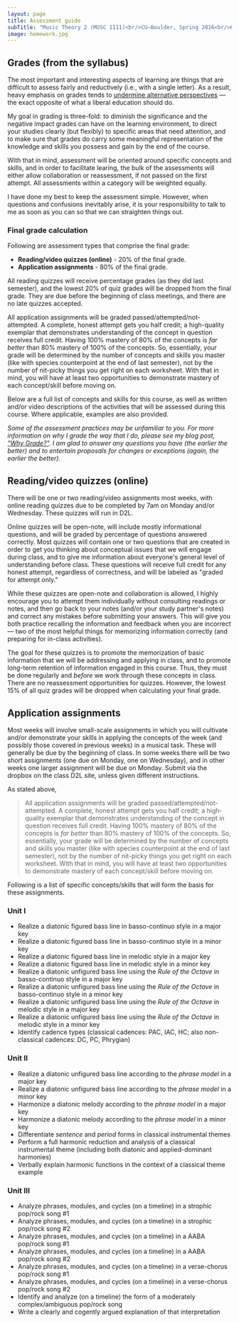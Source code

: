 ```yaml
---
layout: page
title: Assessment guide
subTitle: "Music Theory 2 (MUSC 1111)<br/>CU–Boulder, Spring 2016<br/>Kris Shaffer, Ph.D. – instructor"
image: homework.jpg
---
```


## Grades (from the syllabus)

The most important and interesting aspects of learning are things that are difficult to assess fairly and reductively (i.e., with a single letter). As a result, heavy emphasis on grades tends to [undermine alternative perspectives](http://www.hybridpedagogy.com/journal/syllabus-manifesto-critical-approach-classroom-culture/) — the exact opposite of what a liberal education should do.

My goal in grading is three-fold: to diminish the significance and the negative impact grades can have on the learning environment, to direct your studies clearly (but flexibly) to specific areas that need attention, and to make sure that grades do carry some meaningful representation of the knowledge and skills you possess and gain by the end of the course.

With that in mind, assessment will be oriented around specific concepts and skills, and in order to facilitate learing, the bulk of the assessments will either allow collaboration or reassessment, if not passed on the first attempt. All assessments within a category will be weighted equally.

I have done my best to keep the assessment simple. However, when questions and confusions inevitably arise, it is your responsibility to talk to me as soon as you can so that we can straighten things out.


### Final grade calculation

Following are assessment types that comprise the final grade:

- **Reading/video quizzes (online)** - 20% of the final grade.  
- **Application assignments** - 80% of the final grade.  

All reading quizzes will receive percentage grades (as they did last semester), and the lowest 20% of quiz grades will be dropped from the final grade. They are due before the beginning of class meetings, and there are no late quizzes accepted.

All application assignments will be graded passed/attempted/not-attempted. A complete, honest attempt gets you half credit; a high-quality exemplar that demonstrates understanding of the concept in question receives full credit. Having 100% mastery of 80% of the concepts is *far better* than 80% mastery of 100% of the concepts. So, essentially, your grade will be determined by the number of concepts and skills you master (like with species counterpoint at the end of last semester), not by the number of nit-picky things you get right on each worksheet. With that in mind, you will have at least two opportunities to demonstrate mastery of each concept/skill before moving on.

Below are a full list of concepts and skills for this course, as well as written and/or video descriptions of the activities that will be assessed during this course. Where applicable, examples are also provided.

*Some of the assessment practices may be unfamiliar to you. For more information on why I grade the way that I do, please see my blog post, ["Why Grade?"](http://kris.shaffermusic.com/2014/07/why-grade/). I am glad to answer any questions you have (the earlier the better) and to entertain proposals for changes or exceptions (again, the earlier the better).*


## Reading/video quizzes (online)

There will be one or two reading/video assignments most weeks, with online reading quizzes due to be completed by 7am on Monday and/or Wednesday. These quizzes will run in D2L.

Online quizzes will be open-note, will include mostly informational questions, and will be graded by percentage of questions answered correctly. Most quizzes will contain one or two questions that are created in order to get you thinking about conceptual issues that we will engage during class, and to give me information about everyone's general level of understanding before class. These questions will receive full credit for any honest attempt, regardless of correctness, and will be labeled as "graded for attempt only."

While these quizzes are open-note and collaboration is allowed, I highly encourage you to attempt them individually without consulting readings or notes, and then go back to your notes (and/or your study partner's notes) and correct any mistakes before submitting your answers. This will give you both practice recalling the information and feedback when you are incorrect — two of the most helpful things for memorizing information correctly (and preparing for in-class activities).

The goal for these quizzes is to promote the memorization of basic information that we will be addressing and applying in class, and to promote long-term retention of information engaged in this course. Thus, they must be done regularly and *before* we work through these concepts in class. There are no reassessment opportunities for quizzes. However, the lowest 15% of all quiz grades will be dropped when calculating your final grade. 


## Application assignments

Most weeks will involve small-scale assignments in which you will cultivate and/or demonstrate your skills in applying the concepts of the week (and possibly those covered in previous weeks) in a musical task. These will generally be due by the beginning of class. In some weeks there will be two short assignments (one due on Monday, one on Wednesday), and in other weeks one larger assignment will be due on Monday. Submit via the dropbox on the class D2L site, unless given different instructions.

As stated above, 

> All application assignments will be graded passed/attempted/not-attempted. A complete, honest attempt gets you half credit; a high-quality exemplar that demonstrates understanding of the concept in question receives full credit. Having 100% mastery of 80% of the concepts is *far better* than 80% mastery of 100% of the concepts. So, essentially, your grade will be determined by the number of concepts and skills you master (like with species counterpoint at the end of last semester), not by the number of nit-picky things you get right on each worksheet. With that in mind, you will have at least two opportunities to demonstrate mastery of each concept/skill before moving on.

Following is a list of specific concepts/skills that will form the basis for these assignments. 

### Unit I

- Realize a diatonic figured bass line in basso-continuo style in a major key  
- Realize a diatonic figured bass line in basso-continuo style in a minor key  
- Realize a diatonic figured bass line in melodic style in a major key  
- Realize a diatonic figured bass line in melodic style in a minor key  
- Realize a diatonic unfigured bass line using the *Rule of the Octave* in basso-continuo style in a major key  
- Realize a diatonic unfigured bass line using the *Rule of the Octave* in basso-continuo style in a minor key  
- Realize a diatonic unfigured bass line using the *Rule of the Octave* in melodic style in a major key  
- Realize a diatonic unfigured bass line using the *Rule of the Octave* in melodic style in a minor key  
- Identify cadence types (classical cadences: PAC, IAC, HC; also non-classical cadences: DC, PC, Phrygian)  

### Unit II 

- Realize a diatonic unfigured bass line according to the *phrase model* in a major key  
- Realize a diatonic unfigured bass line according to the *phrase model* in a minor key  
- Harmonize a diatonic melody according to the *phrase model* in a major key  
- Harmonize a diatonic melody according to the *phrase model* in a minor key  
- Differentiate *sentence* and *period* forms in classical instrumental themes  
- Perform a full harmonic reduction and analysis of a classical instrumental theme (including both diatonic and applied-dominant harmonies)  
- Verbally explain harmonic functions in the context of a classical theme example  

### Unit III

- Analyze phrases, modules, and cycles (on a timeline) in a strophic pop/rock song #1  
- Analyze phrases, modules, and cycles (on a timeline) in a strophic pop/rock song #2  
- Analyze phrases, modules, and cycles (on a timeline) in a AABA pop/rock song #1  
- Analyze phrases, modules, and cycles (on a timeline) in a AABA pop/rock song #2  
- Analyze phrases, modules, and cycles (on a timeline) in a verse-chorus pop/rock song #1  
- Analyze phrases, modules, and cycles (on a timeline) in a verse-chorus pop/rock song #2  
- Identify and analyze (on a timeline) the form of a moderately complex/ambiguous pop/rock song
- Write a clearly and cogently argued explanation of that interpretation